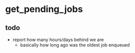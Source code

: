 # get_pending_jobs

## todo

- report how many hours/days behind we are
  - basically how long ago was the oldest job enqueued
